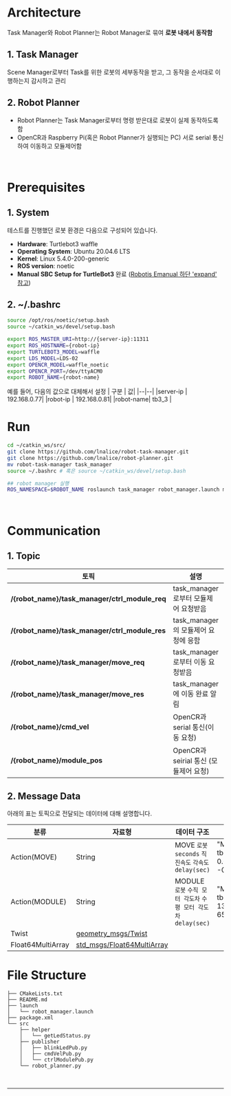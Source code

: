 # Architecture
Task Manager와 Robot Planner는 Robot Manager로 묶여 **로봇 내에서 동작함**


## 1. Task Manager
Scene Manager로부터 Task를 위한 로봇의 세부동작을 받고, 그 동작을 순서대로 이행하는지 감시하고 관리

## 2. Robot Planner
- Robot Planner는 Task Manager로부터 명령 받은대로 로봇이 실제 동작하도록 함
- OpenCR과 Raspberry Pi(혹은 Robot Planner가 실행되는 PC) 서로 serial 통신하여 이동하고 모듈제어함
<br/>


# Prerequisites

## 1. System
테스트를 진행했던 로봇 환경은 다음으로 구성되어 있습니다. 
- **Hardware**: Turtlebot3 waffle 
- **Operating System**: Ubuntu 20.04.6 LTS
- **Kernel**: Linux 5.4.0-200-generic
- **ROS version**: noetic
- **Manual SBC Setup for TurtleBot3** 완료 ([Robotis Emanual 하단 'expand' 참고](https://emanual.robotis.com/docs/en/platform/turtlebot3/sbc_setup/#sbc-setup))

## 2. ~/.bashrc
```bash
source /opt/ros/noetic/setup.bash
source ~/catkin_ws/devel/setup.bash

export ROS_MASTER_URI=http://{server-ip}:11311
export ROS_HOSTNAME={robot-ip}
export TURTLEBOT3_MODEL=waffle
export LDS_MODEL=LDS-02
export OPENCR_MODEL=waffle_noetic
export OPENCR_PORT=/dev/ttyACM0
export ROBOT_NAME={robot-name}
```
예를 들어, 다음의 값으로 대체해서 설정
| 구분 | 값|
|--|--|
|server-ip | 192.168.0.77|
|robot-ip  | 192.168.0.81|
|robot-name| tb3_3       |
<br/>

# Run
```bash
cd ~/catkin_ws/src/
git clone https://github.com/lnalice/robot-task-manager.git
git clone https://github.com/lnalice/robot-planner.git
mv robot-task-manager task_manager
source ~/.bashrc # 혹은 source ~/catkin_ws/devel/setup.bash

## robot manager 실행
ROS_NAMESPACE=$ROBOT_NAME roslaunch task_manager robot_manager.launch multi_robot_name:=$ROBOT_NAME
```
<br/>

# Communication

## 1. Topic

| 토픽 | 설명 | 메시지 데이터 분류
|--|--|--|
|**/{robot_name}/task_manager/ctrl_module_req** | task_manager로부터 모듈제어 요청받음 | Action |
|**/{robot_name}/task_manager/ctrl_module_res** | task_manager의 모듈제어 요청에 응함 | Action |
|**/{robot_name}/task_manager/move_req** | task_manager로부터 이동 요청받음 | Action |
|**/{robot_name}/task_manager/move_res** | task_manager에 이동 완료 알림 | Action |
|**/{robot_name}/cmd_vel** | OpenCR과 serial 통신(이동 요청) | Twist |
|**/{robot_name}/module_pos** | OpenCR과 seirial 통신 (모듈제어 요청) | Float64MultiArray |


## 2. Message Data
아래의 표는 토픽으로 전달되는 데이터에 대해 설명합니다.

| 분류 | 자료형 | 데이터 구조 | 예시 |
|--|--|--|--|
| Action(MOVE) | String | MOVE `로봇` `seconds` `직진속도`  `각속도` `delay(sec)` | "MOVE tb3_0 10 0.07 -0.01 0" |
| Action(MODULE) | String | MODULE `로봇` `수직 모터 각도차` `수평 모터 각도차` `delay(sec)`| "MODULE tb3_0 1380 650 0"|
| Twist | [geometry_msgs/Twist](http://docs.ros.org/en/noetic/api/geometry_msgs/html/msg/Twist.html) ||
| Float64MultiArray | [std_msgs/Float64MultiArray](http://docs.ros.org/en/noetic/api/std_msgs/html/msg/Float64MultiArray.html) ||


# File Structure
```
├── CMakeLists.txt
├── README.md
├── launch
│   └── robot_manager.launch
├── package.xml
└── src
    ├── helper
    │   └── getLedStatus.py
    ├── publisher
    │   ├── blinkLedPub.py
    │   ├── cmdVelPub.py
    │   └── ctrlModulePub.py
    └── robot_planner.py
```


<br />

---
<br />